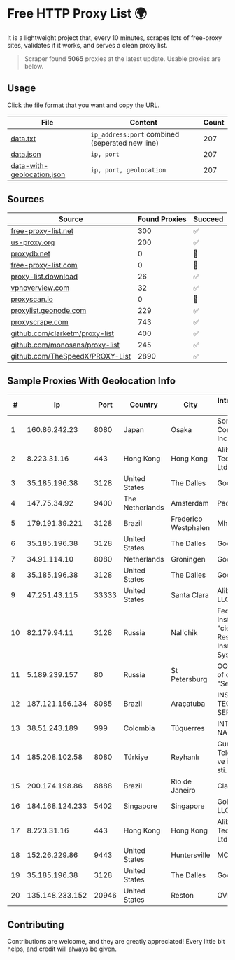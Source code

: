 
# Free HTTP Proxy List 🌍

It is a lightweight project that, every 10 minutes, scrapes lots of free-proxy sites, validates if it works, and serves a clean proxy list.


> Scraper found **5065** proxies at the latest update. Usable proxies are below.

## Usage

Click the file format that you want and copy the URL.


|File|Content|Count|
|----|-------|-----|
|[data.txt](https://raw.githubusercontent.com/themiralay/Proxy-List-World/master/data.txt)|`ip_address:port` combined (seperated new line)|207|
|[data.json](https://raw.githubusercontent.com/themiralay/Proxy-List-World/master/data.json)|`ip, port`|207|
|[data-with-geolocation.json](https://raw.githubusercontent.com/themiralay/Proxy-List-World/master/data-with-geolocation.json)|`ip, port, geolocation`|207|

## Sources

|Source|Found Proxies|Succeed|
|------|-------------|-------|
|[free-proxy-list.net](https://free-proxy-list.net)|300|✅|
|[us-proxy.org](https://www.us-proxy.org)|200|✅|
|[proxydb.net](http://proxydb.net)|0|🚫|
|[free-proxy-list.com](https://free-proxy-list.com/?page=&port=&type%5B%5D=http&type%5B%5D=https&up_time=0&search=Search)|0|🚫|
|[proxy-list.download](https://www.proxy-list.download/HTTP)|26|✅|
|[vpnoverview.com](https://vpnoverview.com/privacy/anonymous-browsing/free-proxy-servers)|32|✅|
|[proxyscan.io](https://www.proxyscan.io)|0|🚫|
|[proxylist.geonode.com](https://proxylist.geonode.com/api/proxy-list?limit=300&page=1&sort_by=lastChecked&sort_type=desc&protocols=http,https)|229|✅|
|[proxyscrape.com](https://api.proxyscrape.com/v2/?request=displayproxies&protocol=http&timeout=10000&country=all&ssl=all&anonymity=all)|743|✅|
|[github.com/clarketm/proxy-list](https://raw.githubusercontent.com/clarketm/proxy-list/master/proxy-list-raw.txt)|400|✅|
|[github.com/monosans/proxy-list](https://raw.githubusercontent.com/monosans/proxy-list/main/proxies/http.txt)|245|✅|
|[github.com/TheSpeedX/PROXY-List](https://raw.githubusercontent.com/TheSpeedX/PROXY-List/master/http.txt)|2890|✅|


## Sample Proxies With Geolocation Info

|#|Ip|Port|Country|City|Internet Service Provider|
|-|--|----|-------|----|-------------------------|
|1|160.86.242.23|8080|Japan|Osaka|Sony Network Communications Inc|
|2|8.223.31.16|443|Hong Kong|Hong Kong|Alibaba (US) Technology Co., Ltd.|
|3|35.185.196.38|3128|United States|The Dalles|Google LLC|
|4|147.75.34.92|9400|The Netherlands|Amsterdam|Packet Host, Inc.|
|5|179.191.39.221|3128|Brazil|Frederico Westphalen|Mhnet Telecom|
|6|35.185.196.38|3128|United States|The Dalles|Google LLC|
|7|34.91.114.10|8080|Netherlands|Groningen|Google LLC|
|8|35.185.196.38|3128|United States|The Dalles|Google LLC|
|9|47.251.43.115|33333|United States|Santa Clara|Alibaba Cloud LLC|
|10|82.179.94.11|3128|Russia|Nal'chik|Federal State Institution "cientific Research Institute for System Ana|
|11|5.189.239.157|80|Russia|St Petersburg|OOO "Network of data-centers "Selectel"|
|12|187.121.156.134|8085|Brazil|Araçatuba|INSIDE TECNOLOGIA E SERVIÇOS LTDA|
|13|38.51.243.189|999|Colombia|Túquerres|INTERCOMM DE NARIÑO SAS|
|14|185.208.102.58|8080|Türkiye|Reyhanlı|Guneydogu Telekom int.bil. ve ilt. hiz. tic. ltd. sti.|
|15|200.174.198.86|8888|Brazil|Rio de Janeiro|Claro S.A|
|16|184.168.124.233|5402|Singapore|Singapore|GoDaddy.com, LLC|
|17|8.223.31.16|443|Hong Kong|Hong Kong|Alibaba (US) Technology Co., Ltd.|
|18|152.26.229.86|9443|United States|Huntersville|MCNC|
|19|35.185.196.38|3128|United States|The Dalles|Google LLC|
|20|135.148.233.152|20946|United States|Reston|OVH SAS|



## Contributing

Contributions are welcome, and they are greatly appreciated! Every
little bit helps, and credit will always be given.

